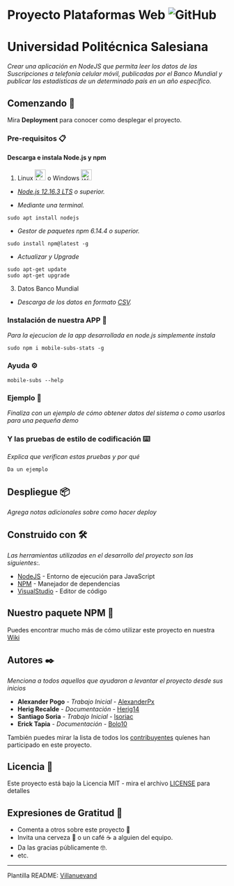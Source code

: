 

# Proyecto Plataformas Web ![GitHub](https://img.shields.io/github/license/herig14/Proyecto-PF-56-G3)
# Universidad Politécnica Salesiana


_Crear una aplicación en NodeJS que permita leer los datos de las
Suscripciones a telefonía celular móvil, publicadas por el Banco
Mundial y publicar las estadísticas de un determinado país en un
año específico._

## Comenzando 🚀


Mira **Deployment** para conocer como desplegar el proyecto.


### Pre-requisitos 📋
#### Descarga e instala Node.js y npm
1. Linux <img src="https://upload.wikimedia.org/wikipedia/commons/thumb/3/35/Tux.svg/1200px-Tux.svg.png" alt="Lin Logo" width="25" height="25" /> o Windows <img src="https://es.seaicons.com/wp-content/uploads/2015/10/OS-Windows-icon.png" alt="Win Logo" width="25" height="25" /> 

  - _[Node.js 12.16.3 LTS](https://nodejs.org/es/) o superior._
  
  - _Mediante una terminal._
```
sudo apt install nodejs
```

  - _Gestor de paquetes npm 6.14.4 o superior._
```
sudo install npm@latest -g
```
  - _Actualizar y Upgrade_
```
sudo apt-get update
sudo apt-get upgrade
```
3. Datos Banco Mundial
  - _Descarga de los datos en formato [CSV](https://datos.bancomundial.org/indicador/IT.CEL.SETS)._

### Instalación de nuestra APP 🔧

_Para la ejecucion de la app desarrollada en node.js simplemente instala_

```
sudo npm i mobile-subs-stats -g
```
### Ayuda ⚙️
```
mobile-subs --help
```
### Ejemplo 🔩

_Finaliza con un ejemplo de cómo obtener datos del sistema o como usarlos para una pequeña demo_


### Y las pruebas de estilo de codificación ⌨️

_Explica que verifican estas pruebas y por qué_

```
Da un ejemplo
```

## Despliegue 📦

_Agrega notas adicionales sobre como hacer deploy_

## Construido con 🛠️

_Las herramientas utilizadas en el desarrollo del proyecto son las siguientes:._

* [NodeJS](https://nodejs.org/) - Entorno de ejecución para JavaScript
* [NPM](https://www.npmjs.com/) - Manejador de dependencias
* [VisualStudio](https://code.visualstudio.com/?wt.mc_id=DX_841432) - Editor de código

## Nuestro paquete NPM 📖

Puedes encontrar mucho más de cómo utilizar este proyecto en nuestra [Wiki](https://www.npmjs.com/package/mobile-subs-stats)

## Autores ✒️

_Menciona a todos aquellos que ayudaron a levantar el proyecto desde sus inicios_

* **Alexander Pogo** - *Trabajo Inicial* - [AlexanderPx](https://github.com/AlexanderPx)
* **Herig Recalde** - *Documentación* - [Herig14](https://github.com/Herig14)
* **Santiago Soria** - *Trabajo Inicial* - [lsoriac](https://github.com/lsoriac)
* **Erick Tapia** - *Documentación* - [Bolo10](https://github.com/Bolo10)

También puedes mirar la lista de todos los [contribuyentes](https://github.com/Herig14/Proyecto-PF-56-G3/contributors) quíenes han participado en este proyecto. 

## Licencia 📄

Este proyecto está bajo la Licencia MIT - mira el archivo [LICENSE](LICENSE) para detalles

## Expresiones de Gratitud 🎁

* Comenta a otros sobre este proyecto 📢
* Invita una cerveza 🍺 o un café ☕ a alguien del equipo. 
* Da las gracias públicamente 🤓.
* etc.



---
Plantilla README:
[Villanuevand](https://github.com/Villanuevand)
